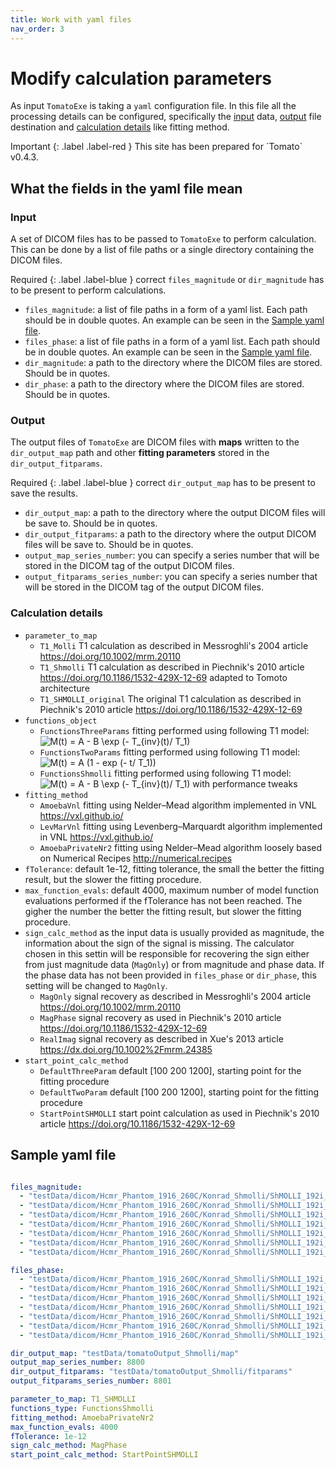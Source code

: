 ```yaml
---
title: Work with yaml files
nav_order: 3
---
```




# Modify calculation parameters

As input `TomatoExe` is taking a `yaml` configuration file. In this file all the processing details can be configured, specifically the [input](#input) data, [output](#output) file destination and [calculation details](#calculation-details) like fitting method.

<div class="code-example" markdown="1">
Important
{: .label .label-red }
This site has been prepared for `Tomato` v0.4.3.
</div>

## What the fields in the yaml file mean

### Input

A set of DICOM files has to be passed to `TomatoExe` to perform calculation. This can be done by a list of file paths or a single directory containing the DICOM files.

Required
{: .label .label-blue }
correct `files_magnitude` or `dir_magnitude` has to be present to perform calculations.

* `files_magnitude`: a list of file paths in a form of a yaml list. Each path should be in double quotes. An example can be seen in the [Sample yaml file](#sample-yaml-file).
* `files_phase`: a list of file paths in a form of a yaml list. Each path should be in double quotes. An example can be seen in the [Sample yaml file](#sample-yaml-file).
* `dir_magnitude`: a path to the directory where the DICOM files are stored. Should be in quotes.
* `dir_phase`: a path to the directory where the DICOM files are stored. Should be in quotes.

### Output

The output files of `TomatoExe` are DICOM files with **maps** written to the `dir_output_map` path and other **fitting parameters** stored in the `dir_output_fitparams`.

Required
{: .label .label-blue }
correct `dir_output_map` has to be present to save the results.

* `dir_output_map`: a path to the directory where the output DICOM files will be save to. Should be in quotes.
* `dir_output_fitparams`: a path to the directory where the output DICOM files will be save to. Should be in quotes.
* `output_map_series_number`: you can specify a series number that will be stored in the DICOM tag of the output DICOM files.
* `output_fitparams_series_number`: you can specify a series number that will be stored in the DICOM tag of the output DICOM files.

### Calculation details

* `parameter_to_map`
  * `T1_Molli` T1 calculation as described in Messroghli's 2004 article https://doi.org/10.1002/mrm.20110
  * `T1_Shmolli` T1 calculation as described in Piechnik's 2010 article https://doi.org/10.1186/1532-429X-12-69 adapted to Tomoto architecture
  * `T1_SHMOLLI_original` The original T1 calculation as described in Piechnik's 2010 article https://doi.org/10.1186/1532-429X-12-69
* `functions_object`
  * `FunctionsThreeParams` fitting performed using following T1 model: <img src="https://latex.codecogs.com/gif.latex?M(t)&space;=&space;A&space;-&space;B&space;\exp&space;(-&space;T_{inv}(t)/&space;T_1)" title="M(t) = A - B \exp (- T_{inv}(t)/ T_1)" />
  * `FunctionsTwoParams` fitting performed using following T1 model: <img src="https://latex.codecogs.com/gif.latex?M(t)&space;=&space;A&space;(1&space;-&space;exp&space;(-&space;t/&space;T_1))" title="M(t) = A (1 - exp (- t/ T_1))" />
  * `FunctionsShmolli` fitting performed using following T1 model: <img src="https://latex.codecogs.com/gif.latex?M(t)&space;=&space;A&space;-&space;B&space;\exp&space;(-&space;T_{inv}(t)/&space;T_1)" title="M(t) = A - B \exp (- T_{inv}(t)/ T_1)" /> with performance tweaks
* `fitting_method`
  * `AmoebaVnl` fitting using Nelder–Mead algorithm implemented in VNL <https://vxl.github.io/>
  * `LevMarVnl` fitting using Levenberg–Marquardt algorithm implemented in VNL <https://vxl.github.io/>
  * `AmoebaPrivateNr2` fitting using Nelder–Mead algorithm loosely based on Numerical Recipes <http://numerical.recipes>
* `fTolerance`: default 1e-12, fitting tolerance, the small the better the fitting result, but the slower the fitting procedure.
* `max_function_evals`: default 4000, maximum number of model function evaluations performed if the fTolerance has not been reached. The gigher the number the better the fitting result, but slower the fitting procedure.
* `sign_calc_method` as the input data is usually provided as magnitude, the information about the sign of the signal is missing. The calculator chosen in this settin will be responsible for recovering the sign either from just magnitude data (`MagOnly`) or from magnitude and phase data. If the phase data has not been provided in `files_phase` or `dir_phase`, this setting will be changed to `MagOnly`.
  * `MagOnly` signal recovery as described in Messroghli's 2004 article https://doi.org/10.1002/mrm.20110
  * `MagPhase` signal recovery as used in Piechnik's 2010 article https://doi.org/10.1186/1532-429X-12-69
  * `RealImag` signal recovery as described in Xue's 2013 article https://dx.doi.org/10.1002%2Fmrm.24385
* `start_point_calc_method`
  * `DefaultThreeParam` default [100 200 1200], starting point for the fitting procedure
  * `DefaultTwoParam` default [100 200 1200], starting point for the fitting procedure
  * `StartPointSHMOLLI` start point calculation as used in Piechnik's 2010 article https://doi.org/10.1186/1532-429X-12-69

## Sample yaml file

```yaml

files_magnitude:
  - "testData/dicom/Hcmr_Phantom_1916_260C/Konrad_Shmolli/ShMOLLI_192i_e11_12/IM-0001-0001.dcm"
  - "testData/dicom/Hcmr_Phantom_1916_260C/Konrad_Shmolli/ShMOLLI_192i_e11_12/IM-0001-0002.dcm"
  - "testData/dicom/Hcmr_Phantom_1916_260C/Konrad_Shmolli/ShMOLLI_192i_e11_12/IM-0001-0003.dcm"
  - "testData/dicom/Hcmr_Phantom_1916_260C/Konrad_Shmolli/ShMOLLI_192i_e11_12/IM-0001-0004.dcm"
  - "testData/dicom/Hcmr_Phantom_1916_260C/Konrad_Shmolli/ShMOLLI_192i_e11_12/IM-0001-0005.dcm"
  - "testData/dicom/Hcmr_Phantom_1916_260C/Konrad_Shmolli/ShMOLLI_192i_e11_12/IM-0001-0006.dcm"
  - "testData/dicom/Hcmr_Phantom_1916_260C/Konrad_Shmolli/ShMOLLI_192i_e11_12/IM-0001-0007.dcm"

files_phase:
  - "testData/dicom/Hcmr_Phantom_1916_260C/Konrad_Shmolli/ShMOLLI_192i_e11_13/IM-0002-0001.dcm"
  - "testData/dicom/Hcmr_Phantom_1916_260C/Konrad_Shmolli/ShMOLLI_192i_e11_13/IM-0002-0002.dcm"
  - "testData/dicom/Hcmr_Phantom_1916_260C/Konrad_Shmolli/ShMOLLI_192i_e11_13/IM-0002-0003.dcm"
  - "testData/dicom/Hcmr_Phantom_1916_260C/Konrad_Shmolli/ShMOLLI_192i_e11_13/IM-0002-0004.dcm"
  - "testData/dicom/Hcmr_Phantom_1916_260C/Konrad_Shmolli/ShMOLLI_192i_e11_13/IM-0002-0005.dcm"
  - "testData/dicom/Hcmr_Phantom_1916_260C/Konrad_Shmolli/ShMOLLI_192i_e11_13/IM-0002-0006.dcm"
  - "testData/dicom/Hcmr_Phantom_1916_260C/Konrad_Shmolli/ShMOLLI_192i_e11_13/IM-0002-0007.dcm"

dir_output_map: "testData/tomatoOutput_Shmolli/map"
output_map_series_number: 8800
dir_output_fitparams: "testData/tomatoOutput_Shmolli/fitparams"
output_fitparams_series_number: 8801

parameter_to_map: T1_SHMOLLI
functions_type: FunctionsShmolli
fitting_method: AmoebaPrivateNr2
max_function_evals: 4000
fTolerance: 1e-12
sign_calc_method: MagPhase
start_point_calc_method: StartPointSHMOLLI
```
